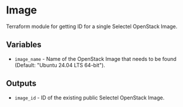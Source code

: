 # Image

Terraform module for getting ID for a single Selectel OpenStack Image.

## Variables

  * `image_name` - Name of the OpenStack Image that needs to be found
  (Default: "Ubuntu 24.04 LTS 64-bit").

## Outputs

  * `image_id` - ID of the existing public Selectel OpenStack Image.
